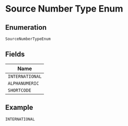 
# Source Number Type Enum

## Enumeration

`SourceNumberTypeEnum`

## Fields

| Name |
|  --- |
| `INTERNATIONAL` |
| `ALPHANUMERIC` |
| `SHORTCODE` |

## Example

```
INTERNATIONAL
```

